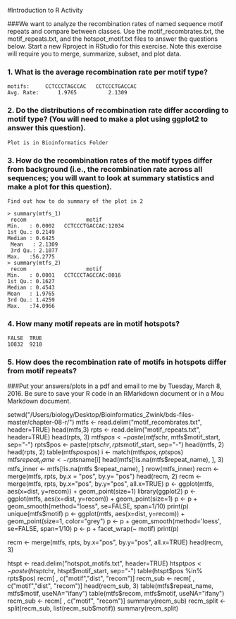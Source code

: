 #Introduction to R Activity

###We want to analyze the recombination rates of named sequence motif repeats and compare between classes. Use the motif_recombrates.txt, the motif_repeats.txt, and the hotspot_motif.txt files to answer the questions below. Start a new Rproject in RStudio for this exercise. Note this exercise will require you to merge, summarize, subset, and plot data.

### 1. What is the average recombination rate per motif type?

	motifs: 	CCTCCCTAGCCAC 	CCTCCCTGACCAC
	Avg. Rate:  	1.9765			2.1309
	
	

### 2. Do the distributions of recombination rate differ according to motif type? (You will need to make a plot using ggplot2 to answer this question).

	Plot is in Bioinformatics Folder

### 3. How do the recombination rates of the motif types differ from background (i.e., the recombination rate across all sequences; you will want to look at summary statistics and make a plot for this question).

	Find out how to do summary of the plot in 2
	
	> summary(mtfs_1)
     recom                   motif      
 	Min.   : 0.0002   CCTCCCTGACCAC:12034  
 	1st Qu.: 0.2149                        
 	Median : 0.6425                        
	 Mean   : 2.1309                        
	 3rd Qu.: 2.1077                        
 	Max.   :56.2775                        
	> summary(mtfs_2)
     recom                   motif     
 	Min.   : 0.0001   CCTCCCTAGCCAC:8016  
 	1st Qu.: 0.1627                       
 	Median : 0.4543                       
 	Mean   : 1.9765                       
 	3rd Qu.: 1.4259                       
 	Max.   :74.0966                       
 

### 4. How many motif repeats are in motif hotspots?


	FALSE  TRUE 
	10832  9218 

### 5. How does the recombination rate of motifs in hotspots differ from motif repeats?

	



###Put your answers/plots in a pdf and email to me by Tuesday, March 8, 2016. Be sure to save your R code in an RMarkdown document or in a Mou Markdown document.


setwd("/Users/biology/Desktop/Bioinformatics_Zwink/bds-files-master/chapter-08-r/")
mtfs <- read.delim("motif_recombrates.txt", header=TRUE)
head(mtfs,3)
rpts <- read.delim("motif_repeats.txt", header=TRUE)
head(rpts, 3)
mtfs$pos <- paste(mtfs$chr, mtfs$motif_start, sep="-")
rpts$pos <- paste(rpts$chr, rpts$motif_start, sep="-")
head(mtfs, 2)
head(rpts, 2)
table(mtfs$pos %in% rpts$pos)
i <- match(mtfs$pos, rpts$pos)
mtfs$repeat_name <- rpts$name[i]
head(mtfs[!is.na(mtfs$repeat_name), ], 3)
mtfs_inner <- mtfs[!is.na(mtfs $repeat_name), ]
nrow(mtfs_inner)
recm <- merge(mtfs, rpts, by.x = "pos", by.y= "pos")
head(recm, 2)
recm <- merge(mtfs, rpts, by.x="pos", by.y="pos", all.x=TRUE)
p <- ggplot(mtfs, aes(x=dist, y=recom)) + geom_point(size=1)
library(ggplot2)
p <- ggplot(mtfs, aes(x=dist, y=recom)) + geom_point(size=1)
p <- p + geom_smooth(method="loess", se=FALSE, span=1/10)
print(p)
unique(mtfs$motif)
p <- ggplot(mtfs, aes(x=dist, y=recom)) + geom_point(size=1, color="grey")
p <- p + geom_smooth(method='loess', se=FALSE, span=1/10)
p <- p + facet_wrap(~ motif)
print(p)

recm <- merge(mtfs, rpts, by.x="pos", by.y="pos", all.x=TRUE)
head(recm, 3)

htspt <- read.delim("hotspot_motifs.txt", header=TRUE)
htspt$pos <- paste(htspt$chr, htspt$motif_start, sep="-")
table(htspt$pos %in% rpts$pos)
recm[ , c("motif","dist", "recom")]
recm_sub <- recm[ , c("motif","dist", "recom")]
head(recm_sub, 3)
table(mtfs$repeat_name, mtfs$motif, useNA="ifany")
table(mtfs$recom, mtfs$motif, useNA="ifany")
recm_sub <- recm[ , c("motif", "recom")]
summary(recm_sub)
recm_split <- split(recm_sub, list(recm_sub$motif))
summary(recm_split)


